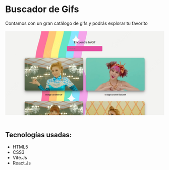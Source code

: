 <h1>
   Buscador de Gifs
</h1>

<p>
Contamos con un gran catálogo de gifs y podrás explorar tu favorito
      <br>
      <br>
    <img src="./public/orange.jpg">
    <img>
</p>

<h2>
    Tecnologías usadas:
</h2>

<ul>
    <li>HTML5</li>
    <li>CSS3</li>
    <li>Vite.Js</li>
    <li>React.Js</li>
</ul>
